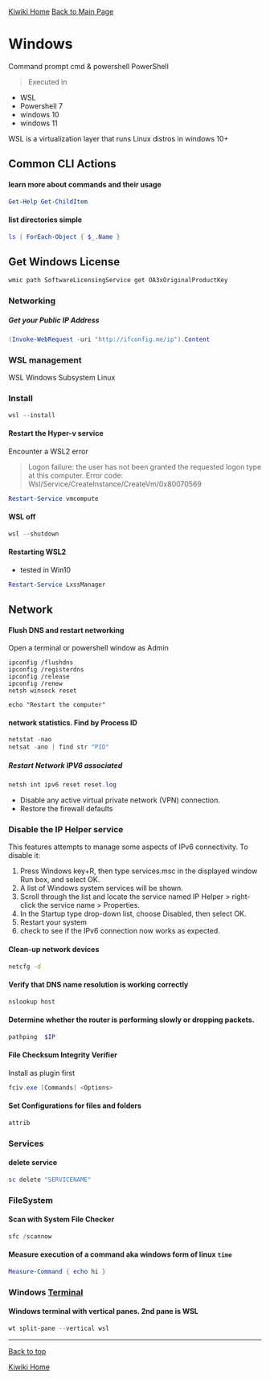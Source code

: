 [Kiwiki Home](/../../)
[Back to Main Page](./readme.md)

# Windows
Command prompt cmd & powershell PowerShell
> Executed in
- WSL
- Powershell 7
- windows 10
- windows 11

WSL is a virtualization layer that runs Linux distros in windows 10+

## Common CLI Actions
#### learn more about commands and their usage
```powershell
Get-Help Get-ChildItem
```

#### list directories simple
```powershell
ls | ForEach-Object { $_.Name }
```

## Get Windows License
```cmd
wmic path SoftwareLicensingService get OA3xOriginalProductKey
```

### Networking

##### Get your Public IP Address
```powershell
(Invoke-WebRequest -uri "http://ifconfig.me/ip").Content
```
### WSL management
WSL Windows Subsystem Linux
### Install
```powershell
wsl --install
```
#### Restart the Hyper-v service
Encounter a WSL2 error
> Logon failure: the user has not been granted the requested logon type at this computer.
> Error code: Wsl/Service/CreateInstance/CreateVm/0x80070569

``` powershell
Restart-Service vmcompute
```


#### WSL off
``` powershell
wsl --shutdown
```

#### Restarting WSL2
- tested in Win10
``` powershell
Restart-Service LxssManager
```

## Network
#### Flush DNS and restart networking
Open a terminal or powershell window as Admin
```dotnetcli
ipconfig /flushdns
ipconfig /registerdns
ipconfig /release
ipconfig /renew
netsh winsock reset

echo "Restart the computer"
```

#### network statistics. Find by Process ID
``` powershell
netstat -nao
netsat -ano | find str "PID"
```

##### Restart Network IPV6 associated
``` powershell
netsh int ipv6 reset reset.log
```
- Disable any active virtual private network (VPN) connection.
- Restore the firewall defaults

### Disable the IP Helper service
This features attempts to manage some aspects of IPv6 connectivity. To disable it:
1. Press Windows key+R, then type services.msc in the displayed window Run box, and select OK.
2. A list of Windows system services will be shown.
3. Scroll through the list and locate the service named IP Helper > right-click the service name > Properties.
4. In the Startup type drop-down list, choose Disabled, then select OK.
5. Restart your system
6. check to see if the IPv6 connection now works as expected.

#### Clean-up network devices
```cmd
netcfg -d
``` 

#### Verify that DNS name resolution is working correctly
```cmd
nslookup host
```

#### Determine whether the router is performing slowly or dropping packets.
```powershell
pathping  $IP
```

#### File Checksum Integrity Verifier 
Install as plugin first
```powershell
fciv.exe [Commands] <Options>
```

#### Set Configurations for files and folders
```powershell
attrib
```

### Services
#### delete service
``` powershell
sc delete "SERVICENAME"
```
### FileSystem
#### Scan with System File Checker
``` powershell
sfc /scannow
```

#### Measure execution of a command aka windows form of linux `time`
``` powershell
Measure-Command { echo hi }
```

### Windows [Terminal](https://docs.microsoft.com/en-us/windows/terminal/get-started#installation)

#### Windows terminal with vertical panes. 2nd pane is WSL
``` powershell
wt split-pane --vertical wsl
```

---

[Back to top](#)

[Kiwiki Home](/../../)
